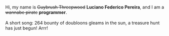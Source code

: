 Hi, my name is ~~Guybrush Threepwood~~ **Luciano Federico Pereira**, and I am a ~~wannabe pirate~~ **programmer**.<br><br>A short song: 264 bounty of doubloons gleams in the sun, a treasure hunt has just begun! Arrr!
